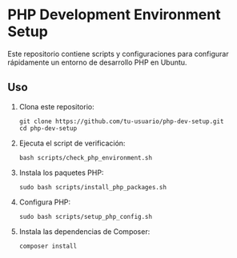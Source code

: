 # PHP Development Environment Setup

Este repositorio contiene scripts y configuraciones para configurar rápidamente un entorno de desarrollo PHP en Ubuntu.

## Uso

1. Clona este repositorio:
   ```
   git clone https://github.com/tu-usuario/php-dev-setup.git
   cd php-dev-setup
   ```

2. Ejecuta el script de verificación:
   ```
   bash scripts/check_php_environment.sh
   ```

3. Instala los paquetes PHP:
   ```
   sudo bash scripts/install_php_packages.sh
   ```

4. Configura PHP:
   ```
   sudo bash scripts/setup_php_config.sh
   ```

5. Instala las dependencias de Composer:
   ```
   composer install
   ```
